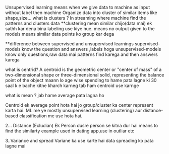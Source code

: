 Unsupervised learning means when we give data to machine as input without label then machine Organize data into cluster of similar items  like shape,size...
what is clusters ?
In streaming where machine find the patterns  and clusters data
**clustering mean similar chijo(data mai) ek sathh kar dena bina labeling use kiye hue. means no output given to the models 
means similar data points ko group kar dega 

**difference between supervised and unsupervised learnings
supervised-models know the question and answers ,labels hoga
unsupervised-models know only questions,raw data mai patterns find karega and then answers karega 

what is centrid?
A centroid is the geometric center or "center of mass" of a two-dimensional shape or three-dimensional solid, representing the balance point of the object
maann lo age wise spending to hame pata lagne ki 30 saal k e bache kitne kharch karneg tab ham centroid use karnge

what is mean ?
jab hame average pata lagna  ho

Centroid ek average point hota hai jo group/cluster ka center represent karta hai. ML me ye mostly unsupervised learning (clustering) aur distance-based classification me use hota hai.

2... Distance (Ecludian)
Ek Person dusre person se kitna dur hai means to find the similarty
example used in dating app,use in outliar etc

3..Variance and spread 
Variane ka use karte hai data spreading ko pata lagne mai